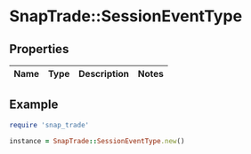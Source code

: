 # SnapTrade::SessionEventType

## Properties

| Name | Type | Description | Notes |
| ---- | ---- | ----------- | ----- |

## Example

```ruby
require 'snap_trade'

instance = SnapTrade::SessionEventType.new()
```

